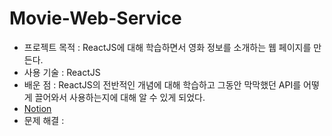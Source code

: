 # Movie-Web-Service

* 프로젝트 목적 : ReactJS에 대해 학습하면서 영화 정보를 소개하는 웹 페이지를 만든다. 
* 사용 기술 : ReactJS 
* 배운 점 : ReactJS의 전반적인 개념에 대해 학습하고 그동안 막막했던 API를 어떻게 끌어와서 사용하는지에 대해 알 수 있게 되었다.
* [Notion](https://www.notion.so/by-ReactJS-164eb66fe24245d88e25ca18916c93a3)
* 문제 해결 :
